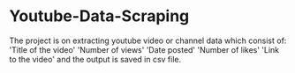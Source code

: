# Youtube-Data-Scraping
The project is on extracting youtube video or channel data which consist of:
'Title of the video'
'Number of views'
'Date posted'
'Number of likes'
'Link to the video'
and the output is saved in csv file.

